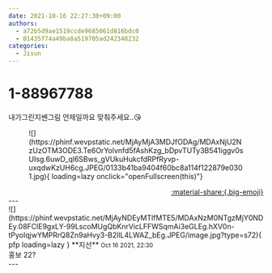 ```yaml
---
date: 2021-10-16 22:27:30+09:00
authors:
  - a72b5d9ae1519ccde9685061d816bdc0
  - 01435f74a49ba8a519705ad242348232
categories:
  - Jisun
---
```


# 1-88967788

<div class="post-container" markdown="1">
<div class="content-container md-sidebar__scrollwrap" markdown="1">

내가그린지쎈그림 언제일까요 맞춰주세요..😘
<figure markdown="1">
![](https://phinf.wevpstatic.net/MjAyMjA3MDJfODAg/MDAxNjU2NzUzOTM3ODE3.Te6OrYolvnfd5fAshKzg_bDpvTUTy3B541iggv0sUIsg.6uwD_ql6SBws_gVUkuHukcfdRPfRyvp-uxqdwKzUH6cg.JPEG/0133b41ba9404f60bc8a114f122879e0301.jpg){ loading=lazy onclick="openFullscreen(this)"}
</figure>


</div>
</div>

<div style="text-align: right;" markdown="1">
<a href="https://weverse.io/fromis9/fanpost/1-88967788" style="text-align: right;">:material-share:{.big-emoji}</a>
</div>
---

<div class="comments-container md-sidebar__scrollwrap" markdown="1">
<div class="comment" markdown="1">
<div class='id-container' markdown="1">
![](https://phinf.wevpstatic.net/MjAyNDEyMTlfMTE5/MDAxNzM0NTgzMjY0NDEy.08FClE9gxLY-99LscoMUgQbKnrVicLFFWSqmAi3eGLEg.hXV0n-tPyoIqjwYMPRrQ8Zn9aHvy3-B2llL4LWAZ_bEg.JPEG/image.jpg?type=s72){ pfp loading=lazy }
**<span class="artist">지선</span>** <small>Oct 16 2021, 22:30</small><br>
</div>
<div class='comment-body' markdown="1">
홍보 22?
</div>
</div>
</div>
---

